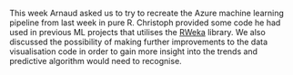 This week Arnaud asked us to try to recreate the Azure machine learning pipeline from last week in pure R. Christoph provided some code he had used in previous ML projects that utilises the [RWeka](https://cran.r-project.org/web/packages/RWeka/index.html) library. We also discussed the possibility of making further improvements to the data visualisation code in order to gain more insight into the trends and predictive algorithm would need to recognise.
